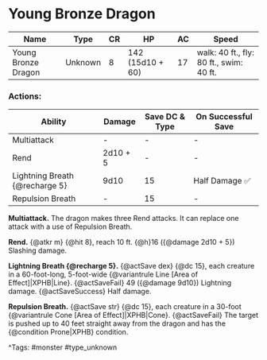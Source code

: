 # Young Bronze Dragon

| Name | Type | CR | HP | AC | Speed |
|------|------|----|----|----|-------|
| Young Bronze Dragon | Unknown | 8 | 142 (15d10 + 60) | 17 | walk: 40 ft., fly: 80 ft., swim: 40 ft. |

### Actions:

| Ability | Damage | Save DC & Type | On Successful Save |
|---------|--------|----------------|--------------------|
| Multiattack | - | - | - |
| Rend | 2d10 + 5 | - | - |
| Lightning Breath {@recharge 5} | 9d10 | 15 | Half Damage ✅ |
| Repulsion Breath | - | 15 | - |


**Multiattack.** The dragon makes three Rend attacks. It can replace one attack with a use of Repulsion Breath.

**Rend.** {@atkr m} {@hit 8}, reach 10 ft. {@h}16 ({@damage 2d10 + 5}) Slashing damage.

**Lightning Breath {@recharge 5}.** {@actSave dex} {@dc 15}, each creature in a 60-foot-long, 5-foot-wide {@variantrule Line [Area of Effect]|XPHB|Line}. {@actSaveFail} 49 ({@damage 9d10}) Lightning damage. {@actSaveSuccess} Half damage.

**Repulsion Breath.** {@actSave str} {@dc 15}, each creature in a 30-foot {@variantrule Cone [Area of Effect]|XPHB|Cone}. {@actSaveFail} The target is pushed up to 40 feet straight away from the dragon and has the {@condition Prone|XPHB} condition.

^Tags: #monster #type_unknown